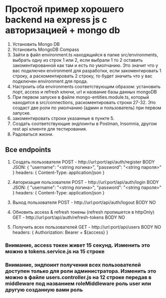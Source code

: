 # Простой пример хорошего backend на express js с авторизацией + mongo db

1. Установить Mongo DB
2. Установить MongoDB Compass
3. Зайти в файл environment.ts находящийся в папке src/environments, выбрать одну из строк 1 или 2, если выбрали 1 то 2 оставить закоментированной как там и есть по умолчанию. Это значит что у вас подключен environment для разработки, если закоментировать 1 строку, а раскоментировать 2 строку, то будет значить что у вас подключен environment для прода.
4. Настроить оба environments соответствующим образом: установить порт, access и refresh ключи, url и название базы данных mongoDB
5. При первом запуске в файле mongo-entities.module.ts, который находится в src/connections, раскоментировать строки 27-32. Это создаст две роли по умолчанию (админ и пользователь) при первом запуске.
6. закоментировать строки указанные в пункте 5.
7. Создать соответствующие эндпоинты в Postman, Insomnia, другом rest api клиенте для тестирования.
8. Радоваться жизни.

## Все endpoints

1. Создать пользователя
   POST - http://url:port/api/auth/register
   BODY JSON: {
   "username": "<string логина>",
   "password": "<string пароля>"
   }
   headers: {
   Content-Type: application/json
   }

2. Авторизация пользователя
   POST - http://url:port/api/auth/login
   BODY JSON: {
   "username": "<string логина>",
   "password": "<string пароля>"
   }
   headers: {
   Content-Type: application/json
   }

3. Выход пользователя
   POST - http://url:port/api/auth/logout
   BODY NO

4. Обновить access & refresh токены (refresh пропишется в httpOnly)
   GET - http://url:port/api/auth/refresh-tokens
   BODY NO

5. Получить всех пользователей
   GET - http://url:port/api/users
   BODY NO
   headers: {
   Authorization: Bearer + ${access}
   }

### Внимание, access токен живет 15 секунд. Изменить это можно в tokens.service.js на 15 строке

### Внимание, эндпоинт получения всех пользователей доступен только для роли администратора. Изменить это можно в файле users.controller.js на 12 строке передав в middleware под названием roleMiddleware роль user или другую созданную вами роль

